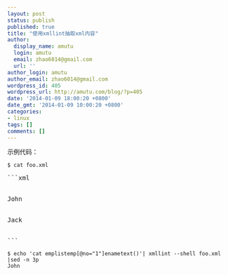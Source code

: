 ```yaml
---
layout: post
status: publish
published: true
title: "使用xmllint抽取xml内容"
author:
  display_name: amutu
  login: amutu
  email: zhao6014@gmail.com
  url: ''
author_login: amutu
author_email: zhao6014@gmail.com
wordpress_id: 405
wordpress_url: http://amutu.com/blog/?p=405
date: '2014-01-09 18:00:20 +0800'
date_gmt: '2014-01-09 10:00:20 +0800'
categories:
- linux
tags: []
comments: []
---
```

示例代码：

```shell
$ cat foo.xml
```
<pre>
```xml
<emplist>
<emp no="1">
<ename>John</ename>
</emp>
<emp no="2">
<ename>Jack</ename>
</emp>
</emplist>
```
</pre>
```shell
$ echo 'cat emplistemp[@no="1"]enametext()'| xmllint --shell foo.xml |sed -n 3p  
John
```
